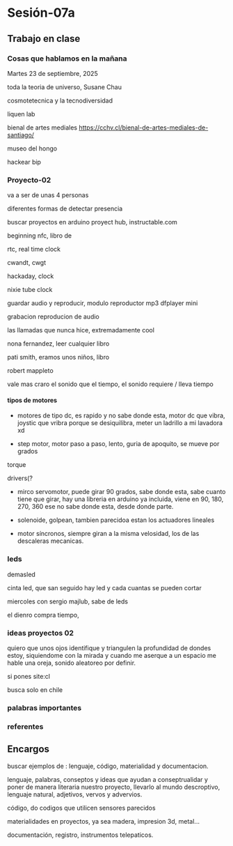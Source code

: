 # Sesión-07a

## Trabajo en clase

### Cosas que hablamos en la mañana

Martes 23 de septiembre, 2025

toda la teoria de universo, Susane Chau

cosmotetecnica y la tecnodiversidad

liquen lab

bienal de artes mediales https://cchv.cl/bienal-de-artes-mediales-de-santiago/

museo del hongo

hackear bip

### Proyecto-02

va a ser de unas 4 personas

diferentes formas de detectar presencia

buscar proyectos en arduino proyect hub, instructable.com

beginning nfc, libro de 

rtc, real time clock

cwandt, cwgt

hackaday, clock

nixie tube clock

guardar audio y reproducir, modulo reproductor mp3 dfplayer mini

grabacion reproducion de audio

las llamadas que nunca hice, extremadamente cool

nona fernandez, leer cualquier libro

pati smith, eramos unos niños, libro

robert mappleto

vale mas craro el sonido que el tiempo, el sonido requiere / lleva tiempo

#### tipos de motores

- motores de tipo dc, es rapido y no sabe donde esta, motor dc que vibra, joystic que vribra porque se desiquilibra, meter un ladrillo a mi lavadora xd

- step motor, motor paso a paso, lento, guria de apoquito, se mueve por grados

torque

drivers(?

- mirco servomotor, puede girar 90 grados, sabe donde esta, sabe cuanto tiene que girar, hay una libreria en arduino ya incluida, viene en 90, 180, 270, 360 ese no sabe donde esta, desde donde parte.

- solenoide, golpean, tambien parecidoa estan los actuadores lineales

- motor síncronos, siempre giran a la misma velosidad, los de las descaleras mecanicas.

### leds

demasled

cinta led, que san seguido hay led y cada cuantas se pueden cortar

miercoles con sergio majlub, sabe de leds

el dienro compra tiempo, 

### ideas proyectos 02

quiero que unos ojos identifique y triangulen la profundidad de dondes estoy, siquiendome con la mirada y cuando me aserque a un espacio me hable una oreja, sonido aleatoreo por definir.

si pones site:cl

busca solo en chile

### palabras importantes

### referentes

## Encargos

buscar ejemplos de : lenguaje, código, materialidad y documentacion.

lenguaje, palabras, conseptos y ideas que ayudan a conseptrualidar y poner de manera literaria nuestro proyecto, llevarlo al mundo descroptivo, lenguaje natural, adjetivos, vervos y advervios.

código, do codigos que utilicen sensores parecidos

materialidades en proyectos,  ya sea madera, impresion 3d, metal...

documentación, registro, instrumentos telepaticos.
